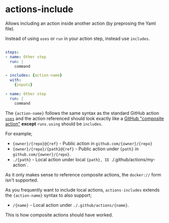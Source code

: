 # actions-include

Allows including an action inside another action (by preprosing the Yaml file).

Instead of using `uses` or `run` in your action step, instead use `includes`.


```yaml

steps:
- name: Other step
  run: |
    command

- includes: {action-name}
  with:
    {inputs}

- name: Other step
  run: |
    command
```

The `{action-name}` follows the same syntax as the standard GitHub action
[`uses`](https://docs.github.com/en/actions/reference/workflow-syntax-for-github-actions#jobsjob_idstepsuses)
and the action referenced should look exactly like a
[GitHub "composite action"](https://docs.github.com/en/actions/creating-actions/creating-a-composite-run-steps-action)
**except** `runs.using` should be `includes`.

For example;
 - `{owner}/{repo}@{ref}` - Public action in `github.com/{owner}/{repo}`
 - `{owner}/{repo}/{path}@{ref}` - Public action under `{path}` in
   `github.com/{owner}/{repo}`.
 - `./{path}` - Local action under local `{path}, IE `./.github/actions/my-action`.

As it only makes sense to reference composite actions, the `docker://` form isn't supported.

As you frequently want to include local actions, `actions-includes` extends the
`{action-name}` syntax to also support;

 - `/{name}` - Local action under `./.github/actions/{name}`.

This is how composite actions should have worked.


